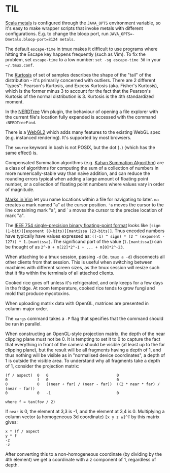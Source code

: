 # TIL

[Scala metals](https://scalameta.org/metals/) is configured through the
`JAVA_OPTS` environment variable, so it's easy to make wrapper scripts that
invoke metals with different configurations.  E.g. to change the bloop port,
run `JAVA_OPTS=-Dmetals.bloop-port=8124 metals`.

The default `escape-time` in tmux makes it difficult to use programs where
hitting the Escape key happens frequently (such as Vim). To fix the problem,
set `escape-time` to a low number: `set -sg escape-time 30` in your
`~/.tmux.conf`.

The [Kurtosis](https://en.wikipedia.org/wiki/Kurtosis) of set of samples
describes the shape of the "tail" of the distribution - it's primarily
concerned with outliers. There are 2 different "types": Pearson's Kurtosis, and
Excess Kurtosis (aka. Fisher's Kurtosis), which is the former minus 3 to
account for the fact that the Pearson's Kurtosis of the normal distribution is
3. Kurtosis is the 4th standardized moment.

In the [NERDTree](https://github.com/preservim/nerdtree) Vim plugin, the
behaviour of opening a file explorer with the current file's location fully
expanded is accessed with the command `:NERDTreeFind`.

There is a [WebGL2](https://www.khronos.org/registry/webgl/specs/latest/2.0/)
which adds many features to the existing WebGL spec (e.g. instanced rendering).
It's supported by most browsers.

The `source` keyword in bash is not POSIX, but the dot (`.`) (which has the
same effect) is.

Compensated Summation algorithms (e.g. [Kahan Summation
Algorithm](https://en.wikipedia.org/wiki/Kahan_summation_algorithm)) are a class
of algorithms for computing the sum of a collection of numbers in more
numerically-stable way than naive addition, and can reduce the rounding errors
typical when adding a large amount of floating point number, or a collection of
floating point numbers where values vary in order of magnitude.

[Marks in Vim](https://vim.fandom.com/wiki/Using_marks) let you name locations
within a file for navigating to later. `ma` creates a mark named "a" at the
cursor position. `'a` moves the cursor to the line containing mark "a", and
`` `a `` moves the cursor to the precise location of mark "a".

The [IEEE 754 single-precision binary floating-point
format](https://en.wikipedia.org/wiki/Single-precision_floating-point_format#IEEE_754_single-precision_binary_floating-point_format:_binary32)
looks like `[sign (1-bit)][exponent (8-bits)][mantissa (23-bits)]`.  Thus
encoded numbers have typically have values expressed as: `((-1) ^ sign) * (2 ^
(exponent - 127)) * 1.[mantissa]`.  The significand part of the value
(`1.[mantissa]`) can be thought of as `2^-0 + m[22]*2^-1 + ... + m[0]*2^-23`.

When attaching to a tmux session, passing `-d` (ie. `tmux a -d`) disconnects
all other clients from that session. This is useful when switching between
machines with different screen sizes, as the tmux session will resize such that
it fits within the terminals of all attached clients.

Cooked rice goes off unless it's refrigerated, and only keeps for a few days in
the fridge. At room temperature, cooked rice tends to grow fungi and mold that
produce mycotoxins.

When uploading matrix data with OpenGL, matrices are presented in column-major
order.

The `xargs` command takes a `-P` flag that specifies that the command should be
run in parallel.

When constructing an OpenGL-style projection matrix, the depth of the near
clipping plane must not be 0. It is tempting to set it to 0 to capture the
fact that everything in front of the camera should be visible (at least up
to the far clipping plane), but the result will be all fragments having a
depth of 1, and thus nothing will be visible as in "normalised device
coordinates", a depth of 1 is outside the visible area. To understand why
all fragments take a depth of 1, consider the projection matrix:
```
(f / aspect)  0   0                              0
0             f   0                              0
0             0   ((near + far) / (near - far))  ((2 * near * far) / (near - far))
0             0   -1                             0

where f = tan(fov / 2)
```
If `near` is 0, the element at 3,3 is -1, and the element at 3,4 is 0.
Multiplying a column vector (a homogeneous 3d coordinate) `[x y z w]^T` by this matrix
gives:
```
x * (f / aspect
y * f
-z
-z
```
After converting this to a non-homogeneous coordinate (by dividing by the 4th element)
we get a coordinate with a z component of 1, regardless of depth.
